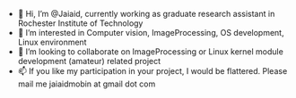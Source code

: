 - 👋 Hi, I’m @Jaiaid, currently working as graduate research assistant in Rochester Institute of Technology
- 👀 I’m interested in Computer vision, ImageProcessing, OS development, Linux environment 
- 💞️ I’m looking to collaborate on ImageProcessing or Linux kernel module development (amateur) related project
- 📫 If you like my participation in your project, I would be flattered. Please mail me jaiaidmobin at gmail dot com

<!---
Jaiaid/Jaiaid is a ✨ special ✨ repository because its `README.md` (this file) appears on your GitHub profile.
You can click the Preview link to take a look at your changes.
--->
